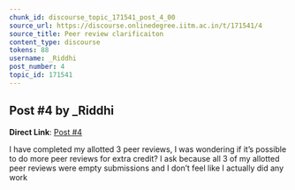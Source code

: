 ```yaml
---
chunk_id: discourse_topic_171541_post_4_00
source_url: https://discourse.onlinedegree.iitm.ac.in/t/171541/4
source_title: Peer review clarificaiton
content_type: discourse
tokens: 88
username: _Riddhi
post_number: 4
topic_id: 171541
---
```


## Post #4 by _Riddhi

**Direct Link**: [Post #4](https://discourse.onlinedegree.iitm.ac.in/t/171541/4)

I have completed my allotted 3 peer reviews, I was wondering if it’s possible to do more peer reviews for extra credit? I ask because all 3 of my allotted peer reviews were empty submissions and I don’t feel like I actually did any work

